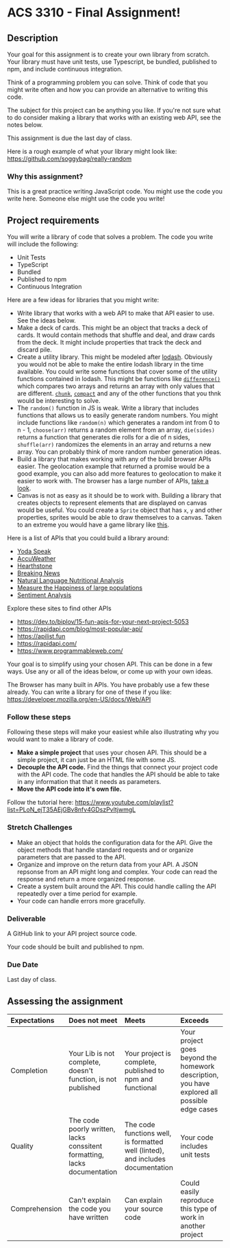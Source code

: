 #  ACS 3310 - Final Assignment!

## Description 

Your goal for this assignment is to create your own library from scratch. Your library must have unit tests, use Typescript, be bundled, published to npm, and include continuous integration. 

Think of a programming problem you can solve. Think of code that you might write often and how you can provide an alternative to writing this code.

The subject for this project can be anything you like. If you're not sure what to do consider making a library that works with an existing web API, see the notes below. 

This assignment is due the last day of class.  

Here is a rough example of what your library might look like: https://github.com/soggybag/really-random

### Why this assignment?

This is a great practice writing JavaScript code. You might use the code you write here. Someone else might use the code you write! 

## Project requirements

You will write a library of code that solves a problem. The code you write will include the following: 

- Unit Tests
- TypeScript
- Bundled
- Published to npm
- Continuous Integration

Here are a few ideas for libraries that you might write: 

- Write library that works with a web API to make that API easier to use. See the ideas below.
- Make a deck of cards. This might be an object that tracks a deck of cards. It would contain methods that shuffle and deal, and draw cards from the deck. It might include properties that track the deck and discard pile.
- Create a utility library. This might be modeled after [lodash](https://lodash.com). Obviously you would not be able to make the entire lodash library in the time available. You could write some functions that cover some of the utility functions contained in lodash. This might be functions like [`difference()`](https://lodash.com/docs/4.17.15#difference) which compares two arrays and returns an array with only values that are different. [`chunk`](https://lodash.com/docs/4.17.15#chunk), [`compact`](https://lodash.com/docs/4.17.15#compact) and any of the other functions that you thnk would be interesting to solve.
- The `random()` function in JS is weak. Write a library that includes functions that allows us to easily generate random numbers. You might include functions like `random(n)` which generates a random int from 0 to n - 1, `choose(arr)` returns a random element from an array, `die(sides)` returns a function that generates die rolls for a die of n sides, `shuffle(arr)` randomizes the elements in an array and returns a new array. You can probably think of more random number generation ideas.
- Build a library that makes working with any of the build browser APIs easier. The geolocation example that returned a promise would be a good example, you can also add more features to geolocation to make it easier to work with. The browser has a large number of APIs, [take a look](https://developer.mozilla.org/en-US/docs/Web/API).
- Canvas is not as easy as it should be to work with. Building a library that creates objects to represent elements that are displayed on canvas would be useful. You could create a `Sprite` object that has `x`, `y` and other properties, sprites would be able to draw themselves to a canvas. Taken to an extreme you would have a game library like [this](https://phaser.io). 

Here is a list of APIs that you could build a library around: 

- [Yoda Speak](https://rapidapi.com/ismaelc/api/yoda-speak)
- [AccuWeather](https://rapidapi.com/stefan.skliarov/api/AccuWeather)
- [Hearthstone](https://rapidapi.com/omgvamp/api/hearthstone)
- [Breaking News](https://rapidapi.com/MyAllies/api/breaking-news)
- [Natural Language Nutritional Analysis](https://rapidapi.com/edamam/api/edamam-nutrition-analysis)
- [Measure the Happiness of large populations](https://rapidapi.com/andyreagan/api/hedonometer)
- [Sentiment Analysis](https://rapidapi.com/peckjon/api/algorithmia-nlp-sentimentanalysis)

Explore these sites to find other APIs

- https://dev.to/biplov/15-fun-apis-for-your-next-project-5053
- https://rapidapi.com/blog/most-popular-api/
- https://apilist.fun
- https://rapidapi.com/
- https://www.programmableweb.com/

Your goal is to simplify using your chosen API. This can be done in a few ways. Use any or all of the ideas below, or come up with your own ideas.

The Browser has many built in APIs. You have probably use a few these already. You can write a library for one of these if you like: https://developer.mozilla.org/en-US/docs/Web/API

### Follow these steps

Following these steps will make your easiest while also illustrating why you would want to make a library of code. 

- **Make a simple project** that uses your chosen API. This should be a simple project, it can just be an HTML file with some JS. 
- **Decouple the API code.** Find the things that connect your project code with the API code. The code that handles the API should be able to take in any information that that it needs as parameters. 
- **Move the API code into it's own file.** 

Follow the tutorial here: https://www.youtube.com/playlist?list=PLoN_ejT35AEjGBv8nfv4GDszPvltjwmgL

### Stretch Challenges 

- Make an object that holds the configuration data for the API. Give the object methods that handle standard requests and or organize parameters that are passed to the API.
- Organize and improve on the return data from your API. A JSON repsonse from an API might long and complex. Your code can read the response and return a more organized response.
- Create a system built around the API. This could handle calling the API repeatedly over a time period for example. 
- Your code can handle errors more gracefully.

### Deliverable

A GitHub link to your API project source code. 

Your code should be built and published to npm. 

### Due Date 

Last day of class. 

## Assessing the assignment

| Expectations | Does not meet              | Meets                 | Exceeds                          |
|:-------------|:---------------------------|:----------------------|:---------------------------------|
| Completion   | Your Lib is not complete, doesn't function, is not published | Your  project is complete, published to npm and functional | Your project goes beyond the homework description, you have explored all possible edge cases |
| Quality      | The code poorly written, lacks conssitent formatting, lacks documentation | The code functions well, is formatted well (linted), and includes documentation | Your code includes unit tests |
| Comprehension | Can't explain the code you have written | Can explain your source code | Could easily reproduce this type of work in another project |

